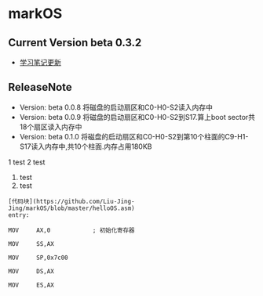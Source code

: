 # markOS
## Current Version beta 0.3.2
- [学习笔记更新](https://github.com/Liu-Jing-Jing/markOS/wiki)

## ReleaseNote
- Version: beta 0.0.8 将磁盘的启动扇区和C0-H0-S2读入内存中
- Version: beta 0.0.9 将磁盘的启动扇区和C0-H0-S2到S17.算上boot sector共18个扇区读入内存中
- Version: beta 0.1.0 将磁盘的启动扇区和C0-H0-S2到第10个柱面的C9-H1-S17读入内存中,共10个柱面.内存占用180KB

1 test
2 test

1. test
2. test
```
[代码块](https://github.com/Liu-Jing-Jing/markOS/blob/master/helloOS.asm)
entry:

MOV		AX,0			; 初始化寄存器

MOV		SS,AX

MOV		SP,0x7c00

MOV		DS,AX

MOV		ES,AX


```
